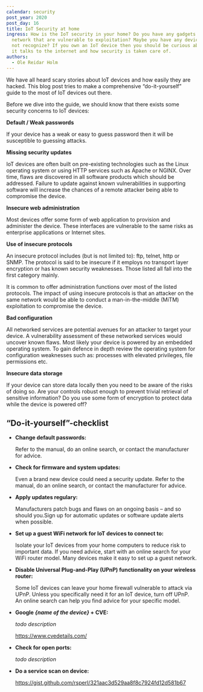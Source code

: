 ```yaml
---
calendar: security
post_year: 2020
post_day: 16
title: IoT Security at home
ingress: How is the IoT security in your home? Do you have any gadgets on your
  network that are vulnerable to exploitation? Maybe you have any devices you do
  not recognize? If you own an IoT device then you should be curious about how
  it talks to the internet and how security is taken care of.
authors:
  - Ole Reidar Holm
---
```

 
We have all heard scary stories about IoT devices and how easily they are hacked. This blog post tries to make a comprehensive “do-it-yourself” guide to the most of IoT devices out there. 

Before we dive into the guide, we should know that there exists some security concerns to IoT devices: 

**Default / Weak passwords**

If your device has a weak or easy to guess password then it will be susceptible to guessing attacks. 

**Missing security updates**

IoT devices are often built on pre-existing technologies such as the Linux operating system or using HTTP services such as Apache or NGINX. Over time, flaws are discovered in all software products which should be addressed. Failure to update against known vulnerabilities in supporting software will increase the chances of a remote attacker being able to compromise the device.

**Insecure web administration**

Most devices offer some form of web application to provision and administer the device. These interfaces are vulnerable to the same risks as enterprise applications or Internet sites. 

**Use of insecure protocols**

An insecure protocol includes (but is not limited to): ftp, telnet, http or SNMP. The protocol is said to be insecure if it employs no transport layer encryption or has known security weaknesses. Those listed all fall into the first category mainly. 

It is common to offer administration functions over most of the listed protocols. The impact of using insecure protocols is that an attacker on the same network would be able to conduct a man-in-the-middle (MiTM) exploitation to compromise the device.

**Bad configuration**

All networked services are potential avenues for an attacker to target your device. A vulnerability assessment of these networked services would uncover known flaws. Most likely your device is powered by an embedded operating system. To gain defence in depth review the operating system for configuration weaknesses such as: processes with elevated privileges, file permissions etc. 

**Insecure data storage**

If your device can store data locally then you need to be aware of the risks of doing so. Are your controls robust enough to prevent trivial retrieval of sensitive information? Do you use some form of encryption to protect data while the device is powered off?

## “Do-it-yourself”-checklist

* **Change default passwords:** 

  Refer to the manual, do an online search, or contact the manufacturer for advice.
* **Check for firmware and system updates:** 

  Even a brand new device could need a security update. Refer to the manual, do an online search, or contact the manufacturer for advice.

* **Apply updates regulary:**

  Manufacturers patch bugs and flaws on an ongoing basis – and so should you.Sign up for automatic updates or software update alerts when possible.

* **Set up a guest WiFi network for IoT devices to connect to:**

  Isolate your IoT devices from your home computers to reduce risk to important data. If you need advice, start with an online search for your WiFi router model. Many devices make it easy to set up a guest network.

* **Disable Universal Plug-and-Play (UPnP) functionality on your wireless router:**

  Some IoT devices can leave your home firewall vulnerable to attack via UPnP. Unless you specifically need it for an IoT device, turn off UPnP. An online search can help you find advice for your specific model.

* **Google *{name of the device}* + CVE:**


  *todo description*

  https://www.cvedetails.com/

* **Check for open ports:**

  *todo description*
* **Do a service scan on device:**

  https://gist.github.com/rsperl/321aac3d529aa8f8c7924fd12d581b67